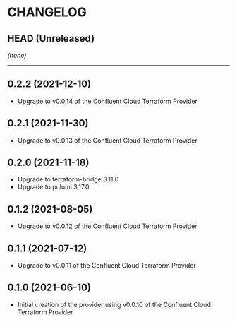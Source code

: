 CHANGELOG
=========

## HEAD (Unreleased)
_(none)_


---

## 0.2.2 (2021-12-10)
* Upgrade to v0.0.14 of the Confluent Cloud Terraform Provider

## 0.2.1 (2021-11-30)
* Upgrade to v0.0.13 of the Confluent Cloud Terraform Provider

## 0.2.0 (2021-11-18)
* Upgrade to terraform-bridge 3.11.0
* Upgrade to pulumi 3.17.0

## 0.1.2 (2021-08-05)
* Upgrade to v0.0.12 of the Confluent Cloud Terraform Provider

## 0.1.1 (2021-07-12)
* Upgrade to v0.0.11 of the Confluent Cloud Terraform Provider

## 0.1.0 (2021-06-10)
* Initial creation of the provider using v0.0.10 of the Confluent Cloud Terraform Provider
